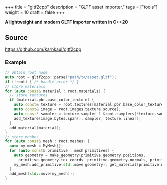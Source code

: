 +++
title = "gltf2cpp"
description = "GLTF asset importer."
tags = ["tools"]
weight = 10
draft = false
+++

**A lightweight and modern GLTF importer written in C++20**

## Source

https://github.com/karnkaul/gltf2cpp

### Example

```cpp
// obtain root node
auto root = gltf2cpp::parse("path/to/asset.gltf");
if (!root) { /* handle error */ }
// store materials
for (auto const& material : root.materials) {
  // store textures
  if (material.pbr.base_color_texture) {
    auto const& texture = root.textures[material.pbr.base_color_texture->texture];
    auto const& image = root.images[texture.source];
    auto const* sampler = texture.sampler ? &root.samplers[*texture.sampler] : nullptr;
    add_texture(image.bytes.span(), sampler, texture.linear);
  }
  add_material(material);
}
// store meshes
for (auto const& mesh : root.meshes) {
  auto my_mesh = MyMesh{};
  for (auto const& primitive : mesh.primitives) {
    auto geometry = make_geometry(primitive.geometry.positions,
      primitive.geometry.tex_coords, primitive.geometry.normals, primitive.indices);
    my_mesh.add_primitive(std::move(geometry), get_material(primitive.material));
  }
  add_mesh(std::move(my_mesh));
}
```